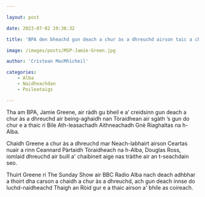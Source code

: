 ```yaml
---

layout: post

date: 2023-07-02 19:38:32

title: 'BPA den bheachd gun deach a chur às a dhreuchd airson taic a chur ri ath-leasachaidhean gnè'

image: /images/posts/MSP-Jamie-Green.jpg

author: 'Crìstean MacMhìcheil'

categories:
    - Alba
    - Naidheachdan
    - Poileataigs

---
```


Tha am BPA, Jamie Greene, air ràdh gu bheil e a’ creidsinn gun deach a chur às a dhreuchd air being-aghaidh nan Tòraidhean air sgàth ’s gun do chur e a thaic ri Bile Ath-leasachadh Aithneachadh Gnè Riaghaltas na h-Alba.

Chaidh Greene a chur às a dhreuchd mar Neach-labhairt airson Ceartas nuair a rinn Ceannard Pàrtaidh Tòraidheach na h-Alba, Douglas Ross, iomlaid dhreuchd air buill a' chaibineit aige nas tràithe air an t-seachdain seo.

Thuirt Greene ri The Sunday Show air BBC Radio Alba nach deach adhbhar a thoirt dha carson a chaidh a chur às a dhreuchd, ach gun deach innse do luchd-naidheachd Thaigh an Ròid gur e a thaic airson a' bhile as coireach.